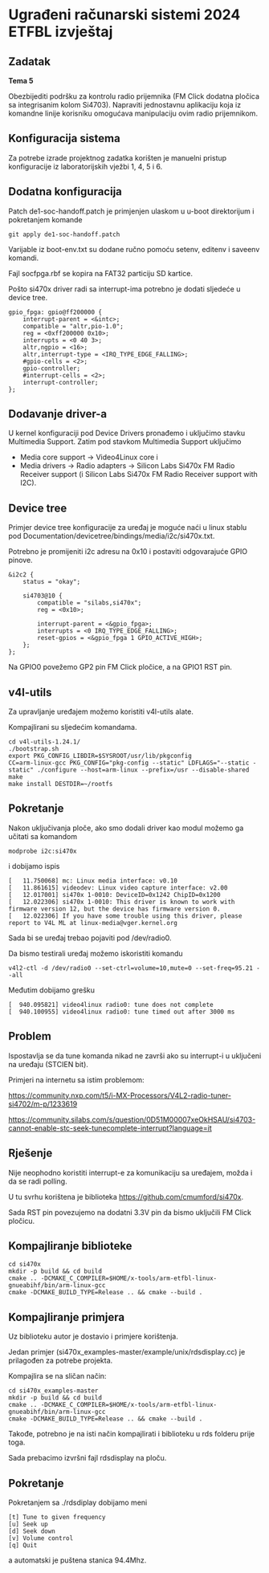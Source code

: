 # Ugrađeni računarski sistemi 2024 ETFBL izvještaj 

## Zadatak
**Tema 5**

Obezbijediti podršku za kontrolu radio prijemnika (FM Click dodatna pločica sa integrisanim kolom Si4703). Napraviti jednostavnu aplikaciju koja iz komandne linije korisniku omogućava manipulaciju ovim radio prijemnikom.


## Konfiguracija sistema
Za potrebe izrade projektnog zadatka korišten je manuelni pristup konfiguracije iz laboratorijskih vježbi 1, 4, 5 i 6.

## Dodatna konfiguracija

Patch de1-soc-handoff.patch je primjenjen ulaskom u u-boot direktorijum i pokretanjem komande 
    
    git apply de1-soc-handoff.patch

Varijable iz boot-env.txt su dodane ručno pomoću setenv, editenv i saveenv komandi.

Fajl socfpga.rbf se kopira na FAT32 particiju SD kartice.

Pošto si470x driver radi sa interrupt-ima potrebno je dodati sljedeće u device tree.

    gpio_fpga: gpio@ff200000 {
        interrupt-parent = <&intc>;
        compatible = "altr,pio-1.0";
        reg = <0xff200000 0x10>;
        interrupts = <0 40 3>;
        altr,ngpio = <16>;
        altr,interrupt-type = <IRQ_TYPE_EDGE_FALLING>;
        #gpio-cells = <2>;
        gpio-controller;
        #interrupt-cells = <2>;
        interrupt-controller;
    };

## Dodavanje driver-a

U kernel konfiguraciji pod Device Drivers pronađemo i uključimo stavku Multimedia Support.
Zatim pod stavkom Multimedia Support uključimo 
* Media core support -> Video4Linux core i
* Media drivers -> Radio adapters -> Silicon Labs Si470x FM Radio Receiver support (i Silicon Labs Si470x FM Radio Receiver support with I2C).

## Device tree
Primjer device tree konfiguracije za uređaj je moguće naći u linux stablu pod Documentation/devicetree/bindings/media/i2c/si470x.txt.

Potrebno je promijeniti i2c adresu na 0x10 i postaviti odgovarajuće GPIO pinove.

    &i2c2 {
        status = "okay";

        si4703@10 {
            compatible = "silabs,si470x";
            reg = <0x10>;

            interrupt-parent = <&gpio_fpga>;
            interrupts = <0 IRQ_TYPE_EDGE_FALLING>;
            reset-gpios = <&gpio_fpga 1 GPIO_ACTIVE_HIGH>;
        };
    };

Na GPIO0 povežemo GP2 pin FM Click pločice, a na GPIO1 RST pin.

## v4l-utils
Za upravljanje uređajem možemo koristiti v4l-utils alate. 

Kompajlirani su sljedećim komandama.

    cd v4l-utils-1.24.1/
    ./bootstrap.sh 
    export PKG_CONFIG_LIBDIR=$SYSROOT/usr/lib/pkgconfig
    CC=arm-linux-gcc PKG_CONFIG="pkg-config --static" LDFLAGS="--static -static" ./configure --host=arm-linux --prefix=/usr --disable-shared
    make
    make install DESTDIR=~/rootfs

## Pokretanje
Nakon uključivanja ploče, ako smo dodali driver kao modul možemo ga učitati sa komandom

    modprobe i2c:si470x

i dobijamo ispis

    [   11.750068] mc: Linux media interface: v0.10
    [   11.861615] videodev: Linux video capture interface: v2.00
    [   12.017001] si470x 1-0010: DeviceID=0x1242 ChipID=0x1200
    [   12.022306] si470x 1-0010: This driver is known to work with firmware version 12, but the device has firmware version 0.
    [   12.022306] If you have some trouble using this driver, please report to V4L ML at linux-media@vger.kernel.org

Sada bi se uređaj trebao pojaviti pod /dev/radio0.

Da bismo testirali uređaj možemo iskoristiti komandu

    v4l2-ctl -d /dev/radio0 --set-ctrl=volume=10,mute=0 --set-freq=95.21 --all

Međutim dobijamo grešku

    [  940.095821] video4linux radio0: tune does not complete
    [  940.100955] video4linux radio0: tune timed out after 3000 ms

## Problem
Ispostavlja se da tune komanda nikad ne završi ako su interrupt-i u uključeni na uređaju (STCIEN bit).

Primjeri na internetu sa istim problemom:

https://community.nxp.com/t5/i-MX-Processors/V4L2-radio-tuner-si4702/m-p/1233619

https://community.silabs.com/s/question/0D51M00007xeOkHSAU/si4703-cannot-enable-stc-seek-tunecomplete-interrupt?language=it

## Rješenje

Nije neophodno koristiti interrupt-e za komunikaciju sa uređajem, možda i da se radi polling.

U tu svrhu korištena je biblioteka https://github.com/cmumford/si470x.

Sada RST pin povezujemo na dodatni 3.3V pin da bismo uključili FM Click pločicu.

## Kompajliranje biblioteke

    cd si470x
    mkdir -p build && cd build
    cmake .. -DCMAKE_C_COMPILER=$HOME/x-tools/arm-etfbl-linux-gnueabihf/bin/arm-linux-gcc
    cmake -DCMAKE_BUILD_TYPE=Release .. && cmake --build .

## Kompajliranje primjera

Uz biblioteku autor je dostavio i primjere korištenja. 

Jedan primjer (si470x_examples-master/example/unix/rdsdisplay.cc) je prilagođen za potrebe projekta.

Kompajlira se na sličan način:

    cd si470x_examples-master
    mkdir -p build && cd build
    cmake .. -DCMAKE_C_COMPILER=$HOME/x-tools/arm-etfbl-linux-gnueabihf/bin/arm-linux-gcc
    cmake -DCMAKE_BUILD_TYPE=Release .. && cmake --build .

Takođe, potrebno je na isti način kompajlirati i biblioteku u rds folderu prije toga.

Sada prebacimo izvršni fajl rdsdisplay na ploču.

## Pokretanje

Pokretanjem sa ./rdsdiplay dobijamo meni

    [t] Tune to given frequency
    [u] Seek up
    [d] Seek down
    [v] Volume control
    [q] Quit

 a automatski je puštena stanica 94.4Mhz.

